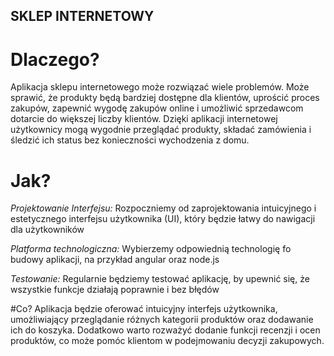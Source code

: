 ## SKLEP INTERNETOWY

# Dlaczego?
Aplikacja sklepu internetowego może rozwiązać wiele problemów. Może sprawić, że produkty będą bardziej dostępne dla klientów, uprościć proces zakupów, zapewnić wygodę zakupów online i umożliwić sprzedawcom dotarcie do większej liczby klientów. Dzięki aplikacji internetowej użytkownicy mogą wygodnie przeglądać produkty, składać zamówienia i śledzić ich status bez konieczności wychodzenia z domu.

# Jak?
*Projektowanie Interfejsu:*
Rozpoczniemy od zaprojektowania intuicyjnego i estetycznego interfejsu użytkownika (UI), który będzie łatwy do nawigacji dla użytkowników

*Platforma technologiczna:*
Wybierzemy odpowiednią technologię fo budowy aplikacji, na przykład angular oraz node.js

*Testowanie:*
Regularnie będziemy testować aplikację, by upewnić się, że wszystkie funkcje działają poprawnie i bez błędów

#Co?
Aplikacja będzie oferować intuicyjny interfejs użytkownika, umożliwiający przeglądanie różnych kategorii produktów oraz dodawanie ich do koszyka. Dodatkowo warto rozważyć dodanie funkcji recenzji i ocen produktów, co może pomóc klientom w podejmowaniu decyzji zakupowych.
